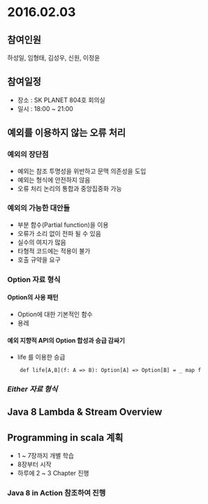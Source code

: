 # 2016.02.03

## 참여인원
하성일, 임형태, 김성우, 신원, 이정윤

## 참여일정
* 장소 : SK PLANET 804호 회의실
* 일시 : 18:00 ~ 21:00

## 예외를 이용하지 않는 오류 처리

### 예외의 장단점
- 예외는 참조 투명성을 위반하고 문맥 의존성을 도입
- 예외는 형식에 안전하지 않음
- 오류 처리 논리의 통합과 중앙집중화 가능

### 예외의 가능한 대안들
- 부분 함수(Partial function)을 이용
 - 오류가 소리 없이 전파 될 수 있음
 - 실수의 여지가 많음
 - 타형적 코드에는 적용이 불가
 - 호출 규약을 요구

### Option 자료 형식

#### Option의 사용 패턴
- Option에 대한 기본적인 함수 
- 용레

#### 예외 지향적 API의 Option 합성과 승급 감싸기
- life 를 이용한 승급

```
    def life[A,B](f: A => B): Option[A] => Option[B] = _ map f
```

### _Either 자료 형식_

## Java 8 Lambda & Stream Overview

## Programming in scala 계획 
- 1 ~ 7장까지 개별 학습
- 8장부터 시작
- 하루에 2 ~ 3 Chapter 진행

### Java 8 in Action 참조하여 진행

